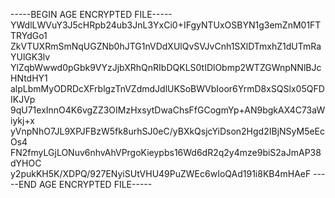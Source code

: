 -----BEGIN AGE ENCRYPTED FILE-----
YWdlLWVuY3J5cHRpb24ub3JnL3YxCi0+IFgyNTUxOSBYN1g3emZnM01FTTRYdGo1
ZkVTUXRmSmNqUGZNb0hJTG1nVDdXUlQvSVJvCnh1SXlDTmxhZ1dUTmRaYUlGK3lv
YlZqbWwwd0pGbk9VYzJjbXRhQnRIbDQKLS0tIDlObmp2WTZGWnpNNlBJcHNtdHY1
alpLbmMyODRDcXFrblgzTnVZdmdJdlUKSoBWVbIoor6YrmD8xSQSlx05QFDIKJVp
9qU71exInnO4K6vgZZ3OIMzHxsytDwaChsFfGCogmYp+AN9bgkAX4C73aWiykj+x
yVnpNhO7JL9XPJFBzW5fk8urhSJ0eC/yBXkQsjcYiDson2Hgd2IBjNSyM5eEcOs4
FN2fmyLGjLONuv6nhvAhVPrgoKieypbs16Wd6dR2q2y4mze9biS2aJmAP38dYHOC
y2pukKH5K/XDPQ/927ENyiSUtVHU49PuZWEc6wIoQAd191i8KB4mHAeF
-----END AGE ENCRYPTED FILE-----
